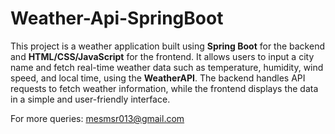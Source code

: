 # Weather-Api-SpringBoot


This project is a weather application built using **Spring Boot** for the backend and **HTML/CSS/JavaScript** for the frontend. It allows users to input a city name and fetch real-time weather data such as temperature, humidity, wind speed, and local time, using the **WeatherAPI**. The backend handles API requests to fetch weather information, while the frontend displays the data in a simple and user-friendly interface.

For more queries: mesmsr013@gmail.com
